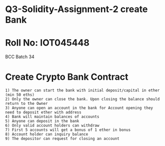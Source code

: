 # Q3-Solidity-Assignment-2 create Bank
# Roll No: IOT045448 
  BCC Batch 34


# Create Crypto Bank Contract

    1) The owner can start the bank with initial deposit/capital in ether (min 50 eths)
    2) Only the owner can close the bank. Upon closing the balance should return to the Owner
    3) Anyone can open an account in the bank for Account opening they need to deposit ether with address
    4) Bank will maintain balances of accounts
    5) Anyone can deposit in the bank
    6) Only valid account holders can withdraw
    7) First 5 accounts will get a bonus of 1 ether in bonus
    8) Account holder can inquiry balance
    9) The depositor can request for closing an account
